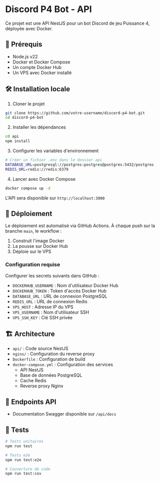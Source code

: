 # Discord P4 Bot - API

Ce projet est une API NestJS pour un bot Discord de jeu Puissance 4, déployée avec Docker.

## 🚀 Prérequis

- Node.js v22
- Docker et Docker Compose
- Un compte Docker Hub
- Un VPS avec Docker installé

## 🛠 Installation locale

1. Cloner le projet
```bash
git clone https://github.com/votre-username/discord-p4-bot.git
cd discord-p4-bot
```

2. Installer les dépendances
```bash
cd api
npm install
```

3. Configurer les variables d'environnement
```bash
# Créer un fichier .env dans le dossier api
DATABASE_URL=postgresql://postgres:postgres@postgres:5432/postgres
REDIS_URL=redis://redis:6379
```

4. Lancer avec Docker Compose
```bash
docker compose up -d
```

L'API sera disponible sur `http://localhost:3000`

## 🚀 Déploiement

Le déploiement est automatisé via GitHub Actions. À chaque push sur la branche `main`, le workflow :
1. Construit l'image Docker
2. La pousse sur Docker Hub
3. Déploie sur le VPS

### Configuration requise

Configurer les secrets suivants dans GitHub :
- `DOCKERHUB_USERNAME` : Nom d'utilisateur Docker Hub
- `DOCKERHUB_TOKEN` : Token d'accès Docker Hub
- `DATABASE_URL` : URL de connexion PostgreSQL
- `REDIS_URL` : URL de connexion Redis
- `VPS_HOST` : Adresse IP du VPS
- `VPS_USERNAME` : Nom d'utilisateur SSH
- `VPS_SSH_KEY` : Clé SSH privée

## 🏗 Architecture

- `api/` : Code source NestJS
- `nginx/` : Configuration du reverse proxy
- `Dockerfile` : Configuration de build
- `docker-compose.yml` : Configuration des services
  - API NestJS
  - Base de données PostgreSQL
  - Cache Redis
  - Reverse proxy Nginx

## 📝 Endpoints API

- Documentation Swagger disponible sur `/api/docs`

## 🧪 Tests

```bash
# Tests unitaires
npm run test

# Tests e2e
npm run test:e2e

# Couverture de code
npm run test:cov
```
